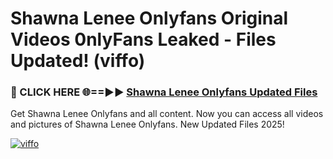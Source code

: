 # Shawna Lenee Onlyfans Original Videos 0nlyFans Leaked - Files Updated! (viffo)

<h3>🔴 CLICK HERE 🌐==►► <a href="https://tinyurl.com/x26r9saj" rel="nofollow">Shawna Lenee Onlyfans Updated Files</a></h3>

Get Shawna Lenee Onlyfans and all content. Now you can access all videos and pictures of Shawna Lenee Onlyfans. New Updated Files 2025!

[![viffo](https://i.imgur.com/LkgZPqh.gif)](https://tinyurl.com/x26r9saj)
